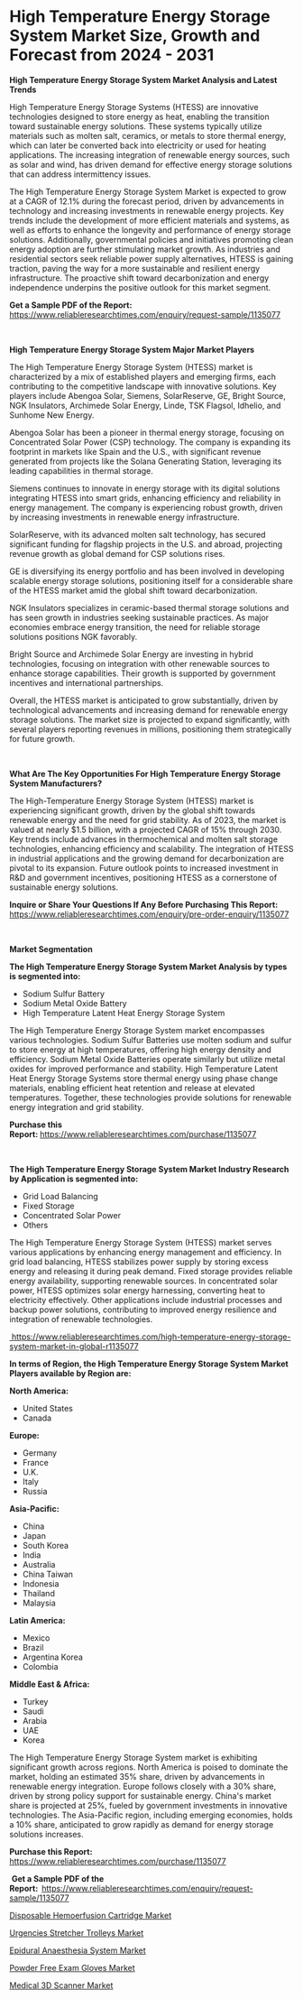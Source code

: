 <p><h1>High Temperature Energy Storage System Market Size, Growth and Forecast from 2024 - 2031</h1></p><p><strong>High Temperature Energy Storage System Market Analysis and Latest Trends</strong></p>
<p><p>High Temperature Energy Storage Systems (HTESS) are innovative technologies designed to store energy as heat, enabling the transition toward sustainable energy solutions. These systems typically utilize materials such as molten salt, ceramics, or metals to store thermal energy, which can later be converted back into electricity or used for heating applications. The increasing integration of renewable energy sources, such as solar and wind, has driven demand for effective energy storage solutions that can address intermittency issues.</p><p>The High Temperature Energy Storage System Market is expected to grow at a CAGR of 12.1% during the forecast period, driven by advancements in technology and increasing investments in renewable energy projects. Key trends include the development of more efficient materials and systems, as well as efforts to enhance the longevity and performance of energy storage solutions. Additionally, governmental policies and initiatives promoting clean energy adoption are further stimulating market growth. As industries and residential sectors seek reliable power supply alternatives, HTESS is gaining traction, paving the way for a more sustainable and resilient energy infrastructure. The proactive shift toward decarbonization and energy independence underpins the positive outlook for this market segment.</p></p>
<p><strong>Get a Sample PDF of the Report:&nbsp;</strong> <a href="https://www.reliableresearchtimes.com/enquiry/request-sample/1135077?utm_campaign=1486&utm_medium=2&utm_source=Github&utm_content=ia&utm_term=13102024&utm_id=high-temperature-energy-storage-system">https://www.reliableresearchtimes.com/enquiry/request-sample/1135077</a></p>
<p>&nbsp;</p>
<p><strong>High Temperature Energy Storage System Major Market Players</strong></p>
<p><p>The High Temperature Energy Storage System (HTESS) market is characterized by a mix of established players and emerging firms, each contributing to the competitive landscape with innovative solutions. Key players include Abengoa Solar, Siemens, SolarReserve, GE, Bright Source, NGK Insulators, Archimede Solar Energy, Linde, TSK Flagsol, Idhelio, and Sunhome New Energy.</p><p>Abengoa Solar has been a pioneer in thermal energy storage, focusing on Concentrated Solar Power (CSP) technology. The company is expanding its footprint in markets like Spain and the U.S., with significant revenue generated from projects like the Solana Generating Station, leveraging its leading capabilities in thermal storage.</p><p>Siemens continues to innovate in energy storage with its digital solutions integrating HTESS into smart grids, enhancing efficiency and reliability in energy management. The company is experiencing robust growth, driven by increasing investments in renewable energy infrastructure.</p><p>SolarReserve, with its advanced molten salt technology, has secured significant funding for flagship projects in the U.S. and abroad, projecting revenue growth as global demand for CSP solutions rises.</p><p>GE is diversifying its energy portfolio and has been involved in developing scalable energy storage solutions, positioning itself for a considerable share of the HTESS market amid the global shift toward decarbonization.</p><p>NGK Insulators specializes in ceramic-based thermal storage solutions and has seen growth in industries seeking sustainable practices. As major economies embrace energy transition, the need for reliable storage solutions positions NGK favorably.</p><p>Bright Source and Archimede Solar Energy are investing in hybrid technologies, focusing on integration with other renewable sources to enhance storage capabilities. Their growth is supported by government incentives and international partnerships.</p><p>Overall, the HTESS market is anticipated to grow substantially, driven by technological advancements and increasing demand for renewable energy storage solutions. The market size is projected to expand significantly, with several players reporting revenues in millions, positioning them strategically for future growth.</p></p>
<p>&nbsp;</p>
<p><strong>What Are The Key Opportunities For High Temperature Energy Storage System Manufacturers?</strong></p>
<p><p>The High-Temperature Energy Storage System (HTESS) market is experiencing significant growth, driven by the global shift towards renewable energy and the need for grid stability. As of 2023, the market is valued at nearly $1.5 billion, with a projected CAGR of 15% through 2030. Key trends include advances in thermochemical and molten salt storage technologies, enhancing efficiency and scalability. The integration of HTESS in industrial applications and the growing demand for decarbonization are pivotal to its expansion. Future outlook points to increased investment in R&D and government incentives, positioning HTESS as a cornerstone of sustainable energy solutions.</p></p>
<p><strong>Inquire or Share Your Questions If Any Before Purchasing This Report:</strong> <a href="https://www.reliableresearchtimes.com/enquiry/pre-order-enquiry/1135077?utm_campaign=1486&utm_medium=2&utm_source=Github&utm_content=ia&utm_term=13102024&utm_id=high-temperature-energy-storage-system">https://www.reliableresearchtimes.com/enquiry/pre-order-enquiry/1135077</a></p>
<p>&nbsp;</p>
<p><strong>Market Segmentation</strong></p>
<p><strong>The High Temperature Energy Storage System Market Analysis by types is segmented into:</strong></p>
<p><ul><li>Sodium Sulfur Battery</li><li>Sodium Metal Oxide Battery</li><li>High Temperature Latent Heat Energy Storage System</li></ul></p>
<p><p>The High Temperature Energy Storage System market encompasses various technologies. Sodium Sulfur Batteries use molten sodium and sulfur to store energy at high temperatures, offering high energy density and efficiency. Sodium Metal Oxide Batteries operate similarly but utilize metal oxides for improved performance and stability. High Temperature Latent Heat Energy Storage Systems store thermal energy using phase change materials, enabling efficient heat retention and release at elevated temperatures. Together, these technologies provide solutions for renewable energy integration and grid stability.</p></p>
<p><strong>Purchase this Report:&nbsp;</strong><a href="https://www.reliableresearchtimes.com/purchase/1135077?utm_campaign=1486&utm_medium=2&utm_source=Github&utm_content=ia&utm_term=13102024&utm_id=high-temperature-energy-storage-system">https://www.reliableresearchtimes.com/purchase/1135077</a></p>
<p>&nbsp;</p>
<p><strong>The High Temperature Energy Storage System Market Industry Research by Application is segmented into:</strong></p>
<p><ul><li>Grid Load Balancing</li><li>Fixed Storage</li><li>Concentrated Solar Power</li><li>Others</li></ul></p>
<p><p>The High Temperature Energy Storage System (HTESS) market serves various applications by enhancing energy management and efficiency. In grid load balancing, HTESS stabilizes power supply by storing excess energy and releasing it during peak demand. Fixed storage provides reliable energy availability, supporting renewable sources. In concentrated solar power, HTESS optimizes solar energy harnessing, converting heat to electricity effectively. Other applications include industrial processes and backup power solutions, contributing to improved energy resilience and integration of renewable technologies.</p></p>
<p><a href="https://www.reliableresearchtimes.com/high-temperature-energy-storage-system-market-in-global-r1135077?utm_campaign=1486&utm_medium=2&utm_source=Github&utm_content=ia&utm_term=13102024&utm_id=high-temperature-energy-storage-system">&nbsp;https://www.reliableresearchtimes.com/high-temperature-energy-storage-system-market-in-global-r1135077</a></p>
<p><strong>In terms of Region, the High Temperature Energy Storage System Market Players available by Region are:</strong></p>
<p>
    <p> <strong> North America: </strong>
        <ul>
            <li>United States</li>
            <li>Canada</li>
        </ul>
        </p> 
    <p> <strong> Europe: </strong>
        <ul>
            <li>Germany</li>
            <li>France</li>
            <li>U.K.</li>
            <li>Italy</li>
            <li>Russia</li>
        </ul>
        </p> 
    <p> <strong> Asia-Pacific: </strong>
        <ul>
            <li>China</li>
            <li>Japan</li>
            <li>South Korea</li>
            <li>India</li>
            <li>Australia</li>
            <li>China Taiwan</li>
            <li>Indonesia</li>
            <li>Thailand</li>
            <li>Malaysia</li>
        </ul>
        </p> 
    <p> <strong> Latin America: </strong>
        <ul>
            <li>Mexico</li>
            <li>Brazil</li>
            <li>Argentina Korea</li>
            <li>Colombia</li>
        </ul>
        </p> 
    <p> <strong> Middle East & Africa: </strong>
        <ul>
            <li>Turkey</li>
            <li>Saudi</li>
            <li>Arabia</li>
            <li>UAE</li>
            <li>Korea</li>
        </ul>
    </p>
    </p>
<p><p>The High Temperature Energy Storage System market is exhibiting significant growth across regions. North America is poised to dominate the market, holding an estimated 35% share, driven by advancements in renewable energy integration. Europe follows closely with a 30% share, driven by strong policy support for sustainable energy. China's market share is projected at 25%, fueled by government investments in innovative technologies. The Asia-Pacific region, including emerging economies, holds a 10% share, anticipated to grow rapidly as demand for energy storage solutions increases.</p></p>
<p><strong>Purchase this Report: </strong><a href="https://www.reliableresearchtimes.com/purchase/1135077?utm_campaign=1486&utm_medium=2&utm_source=Github&utm_content=ia&utm_term=13102024&utm_id=high-temperature-energy-storage-system">https://www.reliableresearchtimes.com/purchase/1135077</a></p>
<p>&nbsp;<strong>Get a Sample PDF of the Report:&nbsp;&nbsp;</strong><a href="https://www.reliableresearchtimes.com/enquiry/request-sample/1135077?utm_campaign=1486&utm_medium=2&utm_source=Github&utm_content=ia&utm_term=13102024&utm_id=high-temperature-energy-storage-system">https://www.reliableresearchtimes.com/enquiry/request-sample/1135077</a></p>
<p><strong></strong></p>
<p><p><a href="https://www.linkedin.com/pulse/disposable-hemoerfusion-cartridge-market-global-regional-1isve?utm_campaign=1486&utm_medium=2&utm_source=Github&utm_content=ia&utm_term=13102024&utm_id=high-temperature-energy-storage-system">Disposable Hemoerfusion Cartridge Market</a></p><p><a href="https://www.linkedin.com/pulse/urgencies-stretcher-trolleys-market-global-insights-hsqne?utm_campaign=1486&utm_medium=2&utm_source=Github&utm_content=ia&utm_term=13102024&utm_id=high-temperature-energy-storage-system">Urgencies Stretcher Trolleys Market</a></p><p><a href="https://www.linkedin.com/pulse/epidural-anaesthesia-system-mosaic-piecing-together-global-bjx1e?utm_campaign=1486&utm_medium=2&utm_source=Github&utm_content=ia&utm_term=13102024&utm_id=high-temperature-energy-storage-system">Epidural Anaesthesia System Market</a></p><p><a href="https://www.linkedin.com/pulse/regulatory-landscape-its-influence-global-powder-free-exam-bqgoe?utm_campaign=1486&utm_medium=2&utm_source=Github&utm_content=ia&utm_term=13102024&utm_id=high-temperature-energy-storage-system">Powder Free Exam Gloves Market</a></p><p><a href="https://www.linkedin.com/pulse/medical-3d-scanner-industry-resonance-92-amplification-across-l8mme?utm_campaign=1486&utm_medium=2&utm_source=Github&utm_content=ia&utm_term=13102024&utm_id=high-temperature-energy-storage-system">Medical 3D Scanner Market</a></p></p>